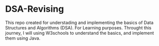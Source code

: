 # DSA-Revising

This repo created for understading and implementing the basics of Data Structures and Algorithms (DSA). For Learning purposes. Throught this journey, I will using W3schools to understand the basics, and implement them using Java.
